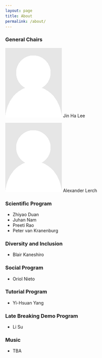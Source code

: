 ```yaml
---
layout: page
title: About
permalink: /about/
---
```


### General Chairs
![Jin Ha Lee](images/placeholder.png) Jin Ha Lee

![Alexander Lerch](images/placeholder.png) Alexander Lerch

### Scientific Program
- Zhiyao Duan
- Juhan Nam
- Preeti Rao
- Peter van Kranenburg

### Diversity and Inclusion
- Blair Kaneshiro

### Social Program
- Oriol Nieto

### Tutorial Program
- Yi-Hsuan Yang

### Late Breaking Demo Program
- Li Su

### Music
- TBA
